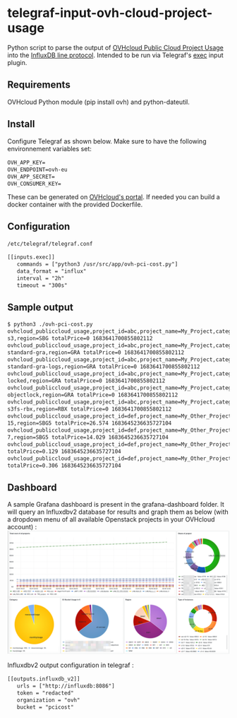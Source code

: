 # telegraf-input-ovh-cloud-project-usage
Python script to parse the output of [OVHcloud Public Cloud Project Usage](https://api.ovh.com/console/#/cloud/project/%7BserviceName%7D/usage/current~GET) into the [InfluxDB line protocol](https://docs.influxdata.com/influxdb/latest/reference/syntax/line-protocol/). Intended to be run via Telegraf's [exec](https://github.com/influxdata/telegraf/tree/master/plugins/inputs/exec) input plugin.

## Requirements
OVHcloud Python module (pip install ovh) and python-dateutil.

## Install
Configure Telegraf as shown below. Make sure to have the following environnement variables set:
```
OVH_APP_KEY=
OVH_ENDPOINT=ovh-eu
OVH_APP_SECRET=
OVH_CONSUMER_KEY=
```
These can be generated on [OVHcloud's portal](https://help.ovhcloud.com/csm/en-gb-api-getting-started-ovhcloud-api?id=kb_article_view&sysparm_article=KB0042784#advanced-usage-pair-ovhcloud-apis-with-an-application).
If needed you can build a docker container with the provided Dockerfile.

## Configuration

`/etc/telegraf/telegraf.conf`
```
[[inputs.exec]]
   commands = ["python3 /usr/src/app/ovh-pci-cost.py"]
   data_format = "influx"
   interval = "2h"
   timeout = "300s"

```

## Sample output
```
$ python3 ./ovh-pci-cost.py 
ovhcloud_publiccloud_usage,project_id=abc,project_name=My_Project,category=hourlyUsage,subcategory=storage,bucketName=highperf-s3,region=SBG totalPrice=0 1683641700855802112
ovhcloud_publiccloud_usage,project_id=abc,project_name=My_Project,category=hourlyUsage,subcategory=storage,bucketName=s3-standard-gra,region=GRA totalPrice=0 1683641700855802112
ovhcloud_publiccloud_usage,project_id=abc,project_name=My_Project,category=hourlyUsage,subcategory=storage,bucketName=s3-standard-gra-logs,region=GRA totalPrice=0 1683641700855802112
ovhcloud_publiccloud_usage,project_id=abc,project_name=My_Project,category=hourlyUsage,subcategory=storage,bucketName=s3-locked,region=GRA totalPrice=0 1683641700855802112
ovhcloud_publiccloud_usage,project_id=abc,project_name=My_Project,category=hourlyUsage,subcategory=storage,bucketName=s3-objectlock,region=GRA totalPrice=0 1683641700855802112
ovhcloud_publiccloud_usage,project_id=abc,project_name=My_Project,category=hourlyUsage,subcategory=storage,bucketName=s3-s3fs-rbx,region=RBX totalPrice=0 1683641700855802112
ovhcloud_publiccloud_usage,project_id=def,project_name=My_Other_Project,category=hourlyUsage,subcategory=instance,reference=b2-15,region=SBG5 totalPrice=26.574 1683645236635727104
ovhcloud_publiccloud_usage,project_id=def,project_name=My_Other_Project,category=hourlyUsage,subcategory=instance,reference=b2-7,region=SBG5 totalPrice=14.029 1683645236635727104
ovhcloud_publiccloud_usage,project_id=def,project_name=My_Other_Project,category=hourlyUsage,subcategory=snapshot,region=BHS3 totalPrice=0.129 1683645236635727104
ovhcloud_publiccloud_usage,project_id=def,project_name=My_Other_Project,category=hourlyUsage,subcategory=snapshot,region=GRA5 totalPrice=0.306 1683645236635727104
```

## Dashboard
A sample Grafana dashboard is present in the grafana-dashboard folder. It will query an Influxdbv2 database for results and graph them as below (with a dropdown menu of all available Openstack projects in your OVHcloud account) :  
![alt screencapture](https://raw.githubusercontent.com/pcqnt/telegraf-input-ovh-cloud-project-usage/main/grafana-dashboard/screen_catpure_grafana_pci.png)

Influxdbv2 output configuration in telegraf : 
```
[[outputs.influxdb_v2]]
   urls = ["http://influxdb:8086"]
   token = "redacted"
   organization = "ovh"
   bucket = "pcicost"
```
